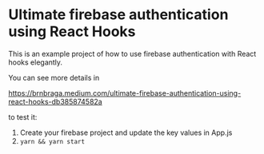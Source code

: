 # Ultimate firebase authentication using React Hooks

This is an example project of how to use firebase authentication with React hooks elegantly.

You can see more details in

https://brnbraga.medium.com/ultimate-firebase-authentication-using-react-hooks-db385874582a

to test it:

1. Create your firebase project and update the key values in App.js
2. `yarn && yarn start`
